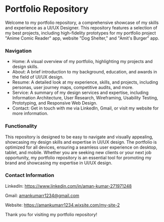# Portfolio Repository
Welcome to my portfolio repository, a comprehensive showcase of my skills and experience as a UI/UX Designer. This repository features a selection of my best projects, including high-fidelity prototypes for my portfolio project "Anime Comic Reader" app, website "Dog Shelter," and "Amit's Burger" app.

### Navigation
- Home: A visual overview of my portfolio, highlighting my projects and design skills.
- About: A brief introduction to my background, education, and awards in the field of UI/UX design.
- Resume: A detailed look at my experience, skills, and projects, including personas, user journey maps, competitive audits, and more.
- Service: A summary of my design services and expertise, including Information Architecture, User Research, Wireframing, Usability Testing, Prototyping, and Responsive Web Design.
- Contact: Get in touch with me via LinkedIn, Gmail, or visit my website for more information.

### Functionality
This repository is designed to be easy to navigate and visually appealing, showcasing my design skills and expertise in UI/UX design. The portfolio is optimized for all devices, ensuring a seamless user experience on desktop, tablet, and mobile. Whether you are seeking new clients or your next job opportunity, my portfolio repository is an essential tool for promoting my brand and showcasing my expertise in UI/UX design.

### Contact Information
LinkedIn: https://www.linkedin.com/in/aman-kumar-271971248

Gmail: amankumarr1234@gmail.com

Website: https://amankumarr1234.wixsite.com/my-site-2 

Thank you for visiting my portfolio repository!

